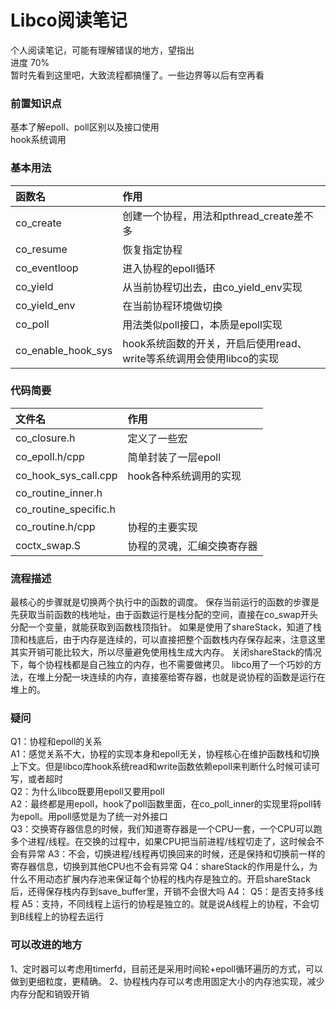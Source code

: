 Libco阅读笔记
===========
个人阅读笔记，可能有理解错误的地方，望指出  
进度 70%  
暂时先看到这里吧，大致流程都搞懂了。一些边界等以后有空再看

### 前置知识点
基本了解epoll、poll区别以及接口使用  
hook系统调用  


### 基本用法
| 函数名              | 作用|
| :----------------- | :----|
| co_create          | 创建一个协程，用法和pthread_create差不多 |
| co_resume          | 恢复指定协程 |
| co_eventloop       | 进入协程的epoll循环 |
| co_yield           | 从当前协程切出去，由co_yield_env实现 |
| co_yield_env       | 在当前协程环境做切换 |
| co_poll            | 用法类似poll接口，本质是epoll实现 |
| co_enable_hook_sys | hook系统函数的开关，开启后使用read、write等系统调用会使用libco的实现 |


### 代码简要
| 文件名               | 作用|
| :-------------------- | :----|
| co_closure.h          | 定义了一些宏 |
| co_epoll.h/cpp        | 简单封装了一层epoll |
| co_hook_sys_call.cpp  | hook各种系统调用的实现 |
| co_routine_inner.h    |  |
| co_routine_specific.h |  |
| co_routine.h/cpp      | 协程的主要实现 |
| coctx_swap.S          | 协程的灵魂，汇编交换寄存器 |

### 流程描述
最核心的步骤就是切换两个执行中的函数的调度。
保存当前运行的函数的步骤是先获取当前函数的栈地址，由于函数运行是栈分配的空间，直接在co_swap开头分配一个变量，就能获取到函数栈顶指针。
如果是使用了shareStack，知道了栈顶和栈底后，由于内存是连续的，可以直接把整个函数栈内存保存起来，注意这里其实开销可能比较大，所以尽量避免使用栈生成大内存。
关闭shareStack的情况下，每个协程栈都是自己独立的内存，也不需要做拷贝。
libco用了一个巧妙的方法，在堆上分配一块连续的内存，直接塞给寄存器，也就是说协程的函数是运行在堆上的。



### 疑问
Q1：协程和epoll的关系  
A1：感觉关系不大，协程的实现本身和epoll无关，协程核心在维护函数栈和切换上下文。但是libco库hook系统read和write函数依赖epoll来判断什么时候可读可写，或者超时  
Q2：为什么libco既要用epoll又要用poll  
A2：最终都是用epoll，hook了poll函数里面，在co_poll_inner的实现里将poll转为epoll。用poll感觉是为了统一对外接口  
Q3：交换寄存器信息的时候，我们知道寄存器是一个CPU一套，一个CPU可以跑多个进程/线程。在交换的过程中，如果CPU把当前进程/线程切走了，这时候会不会有异常
A3：不会，切换进程/线程再切换回来的时候，还是保持和切换前一样的寄存器信息，切换到其他CPU也不会有异常
Q4：shareStack的作用是什么，为什么不用动态扩展内存池来保证每个协程的栈内存是独立的。开启shareStack后，还得保存栈内存到save_buffer里，开销不会很大吗
A4：
Q5：是否支持多线程
A5：支持，不同线程上运行的协程是独立的。就是说A线程上的协程，不会切到B线程上的协程去运行

### 可以改进的地方
1、定时器可以考虑用timerfd，目前还是采用时间轮+epoll循环遍历的方式，可以做到更细粒度，更精确。
2、协程栈内存可以考虑用固定大小的内存池实现，减少内存分配和销毁开销
